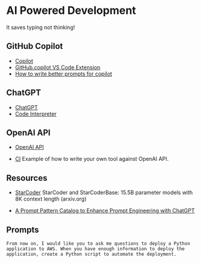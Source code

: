 # AI Powered Development

It saves typing not thinking!

## GitHub Copilot

* [Copilot](https://github.com/features/copilot)
* [GitHub.copilot VS Code Extension](https://marketplace.visualstudio.com/items?itemName=GitHub.copilot)
* [How to write better prompts for copilot](https://github.blog/2023-06-20-how-to-write-better-prompts-for-github-copilot/)

## ChatGPT

* [ChatGPT](https://chat.openai.com/)
* [Code Interpreter](https://openai.com/blog/chatgpt-plugins#code-interpreter)

## OpenAI API

* [OpenAI API](https://platform.openai.com/docs/introduction)

* [CI](https://github.com/kaar/ci/)
Example of how to write your own tool against OpenAI API.

## Resources

* [StarCoder](https://arxiv.org/abs/2305.06161)
    StarCoder and StarCoderBase: 15.5B parameter models with 8K context length (arxiv.org)

* [A Prompt Pattern Catalog to Enhance Prompt Engineering with ChatGPT](https://arxiv.org/pdf/2302.11382.pdf)

## Prompts

```
From now on, I would like you to ask me questions to deploy a Python
application to AWS. When you have enough information to deploy the
application, create a Python script to automate the deployment.
```
